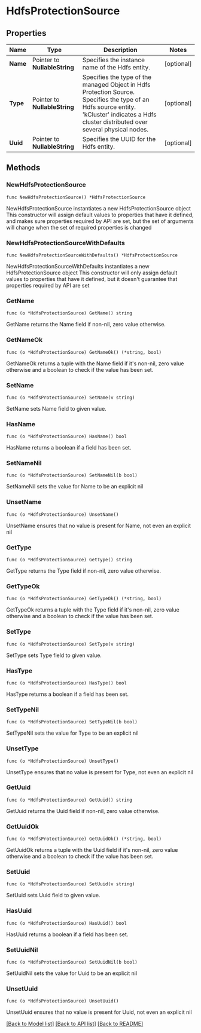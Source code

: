 # HdfsProtectionSource

## Properties

Name | Type | Description | Notes
------------ | ------------- | ------------- | -------------
**Name** | Pointer to **NullableString** | Specifies the instance name of the Hdfs entity. | [optional] 
**Type** | Pointer to **NullableString** | Specifies the type of the managed Object in Hdfs Protection Source. Specifies the type of an Hdfs source entity. &#39;kCluster&#39; indicates a Hdfs cluster distributed over several physical nodes. | [optional] 
**Uuid** | Pointer to **NullableString** | Specifies the UUID for the Hdfs entity. | [optional] 

## Methods

### NewHdfsProtectionSource

`func NewHdfsProtectionSource() *HdfsProtectionSource`

NewHdfsProtectionSource instantiates a new HdfsProtectionSource object
This constructor will assign default values to properties that have it defined,
and makes sure properties required by API are set, but the set of arguments
will change when the set of required properties is changed

### NewHdfsProtectionSourceWithDefaults

`func NewHdfsProtectionSourceWithDefaults() *HdfsProtectionSource`

NewHdfsProtectionSourceWithDefaults instantiates a new HdfsProtectionSource object
This constructor will only assign default values to properties that have it defined,
but it doesn't guarantee that properties required by API are set

### GetName

`func (o *HdfsProtectionSource) GetName() string`

GetName returns the Name field if non-nil, zero value otherwise.

### GetNameOk

`func (o *HdfsProtectionSource) GetNameOk() (*string, bool)`

GetNameOk returns a tuple with the Name field if it's non-nil, zero value otherwise
and a boolean to check if the value has been set.

### SetName

`func (o *HdfsProtectionSource) SetName(v string)`

SetName sets Name field to given value.

### HasName

`func (o *HdfsProtectionSource) HasName() bool`

HasName returns a boolean if a field has been set.

### SetNameNil

`func (o *HdfsProtectionSource) SetNameNil(b bool)`

 SetNameNil sets the value for Name to be an explicit nil

### UnsetName
`func (o *HdfsProtectionSource) UnsetName()`

UnsetName ensures that no value is present for Name, not even an explicit nil
### GetType

`func (o *HdfsProtectionSource) GetType() string`

GetType returns the Type field if non-nil, zero value otherwise.

### GetTypeOk

`func (o *HdfsProtectionSource) GetTypeOk() (*string, bool)`

GetTypeOk returns a tuple with the Type field if it's non-nil, zero value otherwise
and a boolean to check if the value has been set.

### SetType

`func (o *HdfsProtectionSource) SetType(v string)`

SetType sets Type field to given value.

### HasType

`func (o *HdfsProtectionSource) HasType() bool`

HasType returns a boolean if a field has been set.

### SetTypeNil

`func (o *HdfsProtectionSource) SetTypeNil(b bool)`

 SetTypeNil sets the value for Type to be an explicit nil

### UnsetType
`func (o *HdfsProtectionSource) UnsetType()`

UnsetType ensures that no value is present for Type, not even an explicit nil
### GetUuid

`func (o *HdfsProtectionSource) GetUuid() string`

GetUuid returns the Uuid field if non-nil, zero value otherwise.

### GetUuidOk

`func (o *HdfsProtectionSource) GetUuidOk() (*string, bool)`

GetUuidOk returns a tuple with the Uuid field if it's non-nil, zero value otherwise
and a boolean to check if the value has been set.

### SetUuid

`func (o *HdfsProtectionSource) SetUuid(v string)`

SetUuid sets Uuid field to given value.

### HasUuid

`func (o *HdfsProtectionSource) HasUuid() bool`

HasUuid returns a boolean if a field has been set.

### SetUuidNil

`func (o *HdfsProtectionSource) SetUuidNil(b bool)`

 SetUuidNil sets the value for Uuid to be an explicit nil

### UnsetUuid
`func (o *HdfsProtectionSource) UnsetUuid()`

UnsetUuid ensures that no value is present for Uuid, not even an explicit nil

[[Back to Model list]](../README.md#documentation-for-models) [[Back to API list]](../README.md#documentation-for-api-endpoints) [[Back to README]](../README.md)


